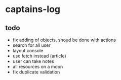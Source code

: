 # captains-log

## todo
* fix adding of objects, shoud be done with actions
* search for all user
* layout console
* use fetch instead (article)
* user can take notes
* all resources on a moon
* fix duplicate validation
